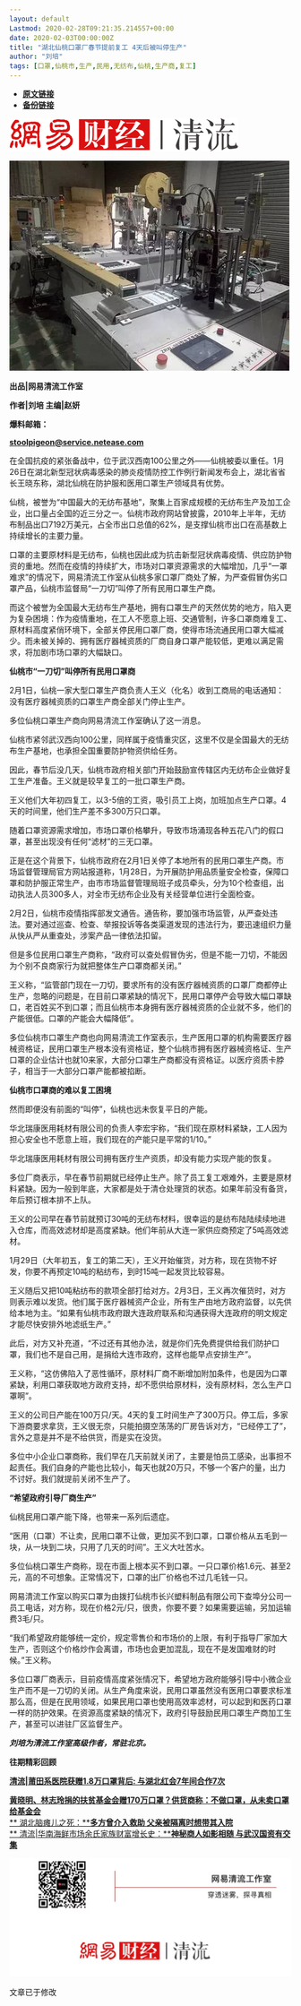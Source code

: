 ```yaml
---
layout: default
Lastmod: 2020-02-28T09:21:35.214557+00:00
date: 2020-02-03T00:00:00Z
title: "湖北仙桃口罩厂春节提前复工 4天后被叫停生产"
author: "刘培"
tags: [口罩,仙桃市,生产,民用,无纺布,仙桃,生产商,复工]
---
```


* [**原文链接**](http://mp.weixin.qq.com/s?__biz=MzUzOTk1NjQ1NA==&mid=2247485854&idx=1&sn=309bb1a3a4c5cae848c5a731e3c4aeca&chksm=fac1cc17cdb645012a1a56264e877f708151660e64ba78f114b6ec6eb990220ef97d3910c88d#rd)
* [**备份链接**](https://archive.is/hbnme)


![](/images/post/2db9da2310130cd7b81c0af5e31ae273.jpg)

![](/images/post/af93e4a58b73f2f55c3d593e8005639b.jpg)

**出品|网易清流工作室**

**作者|刘培 主编|赵妍**

**爆料邮箱：**

**stoolpigeon@service.netease.com**

在全国抗疫的紧张备战中，位于武汉西南100公里之外——仙桃被委以重任。1月26日在湖北新型冠状病毒感染的肺炎疫情防控工作例行新闻发布会上，湖北省省长王晓东称，湖北仙桃在防护服和医用口罩生产领域具有优势。

仙桃，被誉为“中国最大的无纺布基地”，聚集上百家成规模的无纺布生产及加工企业，出口量占全国的近三分之一。仙桃市政府网站曾披露，2010年上半年，无纺布制品出口7192万美元，占全市出口总值的62%，是支撑仙桃市出口在高基数上持续增长的主要力量。

口罩的主要原材料是无纺布，仙桃也因此成为抗击新型冠状病毒疫情、供应防护物资的重地。然而在疫情的持续扩大，市场对口罩资源需求的大幅增加，几乎“一罩难求”的情况下，网易清流工作室从仙桃多家口罩厂商处了解，为严查假冒伪劣口罩产品，仙桃市监督局“一刀切”叫停了所有民用口罩生产商。

而这个被誉为全国最大无纺布生产基地，拥有口罩生产的天然优势的地方，陷入更为复杂困境：作为疫情重地，在工人不愿意上班、交通管制，许多口罩商难复工、原材料高度紧俏环境下，全部关停民用口罩厂商，使得市场流通民用口罩大幅减少。而未被关掉的、拥有医疗器械资质的厂商自身口罩产能较低，更难以满足需求，将加剧市场口罩的大幅缺口。

**仙桃市“一刀切”叫停所有民用口罩商**

2月1日，仙桃一家大型口罩生产商负责人王义（化名）收到工商局的电话通知：没有医疗器械资质的口罩生产商全部关门停止生产。

多位仙桃口罩生产商向网易清流工作室确认了这一消息。

仙桃市紧邻武汉西向100公里，同样属于疫情重灾区，这里不仅是全国最大的无纺布生产基地，也承担全国重要防护物资供给任务。

因此，春节后没几天，仙桃市政府相关部门开始鼓励宣传辖区内无纺布企业做好复工生产准备。王义就是较早复工的一批口罩生产商。

王义他们大年初四复工，以3-5倍的工资，吸引员工上岗，加班加点生产口罩。4天的时间里，他们生产差不多300万只口罩。

随着口罩资源需求增加，市场口罩价格攀升，导致市场涌现各种五花八门的假口罩，甚至出现没有任何“滤材”的三无口罩。

正是在这个背景下，仙桃市政府在2月1日关停了本地所有的民用口罩生产商。市场监督管理局官方网站报道称，1月28日，为开展防护用品质量安全检查，保障口罩和防护服正常生产，由市市场监督管理局班子成员牵头，分为10个检查组，出动执法人员300多人，对全市无纺布企业及有关经营单位进行全面检查。

2月2日，仙桃市疫情指挥部发文通告。通告称，要加强市场监管，从严查处违法。要对通过巡查、检查、举报投诉等各类渠道发现的违法行为，要迅速组织力量从快从严从重查处，涉案产品一律依法扣留。

但是多位民用口罩生产商称，“政府可以查处假冒伪劣，但是不能一刀切，不能因为个别不良商家行为就把整体生产口罩商都关闭。”

王义称，“监管部门现在一刀切，要求所有的没有医疗器械资质的口罩厂商都停止生产，忽略的问题是，在目前口罩紧缺的情况下，民用口罩停产会导致大幅口罩缺口，老百姓买不到口罩；而且仙桃市本身拥有医疗器械资质的企业就不多，他们的产能很低。口罩的产能会大幅降低”。

多位仙桃市口罩生产商也向网易清流工作室表示，生产医用口罩的机构需要医疗器械资格证，民用口罩生产根本没有资格证，整个仙桃市拥有医疗器械资格证、生产口罩的企业估计也就10来家，大部分口罩生产商都没有资格证。以医疗资质卡脖子，相当于一大部分口罩产能都被掐断。

**仙桃市口罩商的难以复工困境**

然而即便没有前面的“叫停”，仙桃也远未恢复平日的产能。

华北瑞康医用耗材有限公司的负责人李宏宇称，“我们现在原材料紧缺，工人因为担心安全也不愿意上班，我们现在的产能只是平常的1/10。”

华北瑞康医用耗材有限公司拥有医疗生产资质，却没有能力实现产能的恢复。

多位厂商表示，早在春节前期就已经停止生产。除了员工复工艰难外，主要是原材料紧缺。因为一般到年底，大家都是处于清仓处理货的状态。如果年前没有备货，年后预订根本排不上队。

王义的公司早在春节前就预订30吨的无纺布材料，很幸运的是纺布陆陆续续地进入仓库，而高效滤材却是高度紧缺。他们年前从大连一家供应商预定了5吨高效滤材。

1月29日（大年初五，复工的第二天），王义开始催货，对方称，现在货物不好发，你要不再预定10吨的粘纺布，到时15吨一起发货比较容易。

王义随后又把10吨粘纺布的款项全部打给对方。2月3日，王义再次催货时，对方则表示难以发货。他们属于医疗器械资产企业，所有生产由地方政府监督，以先供给本地为主。“如果有仙桃市政府跟大连政府联系和沟通获得大连政府的明文规定才能尽快安排外地滤纸生产。”

此后，对方又补充道，“不过还有其他办法，就是你们先免费提供给我们防护口罩，我们也不是自己用，是捐给大连市政府，这样也能早点安排生产”。

王义称，“这仿佛陷入了恶性循环，原材料厂商不断增加附加条件，也是因为口罩紧缺，利用口罩获取地方政府支持，却不愿供给原材料，没有原材料，怎么生产口罩啊”。

王义的公司日产能在100万只/天。4天的复工时间生产了300万只。停工后，多家下游商要求拿货，王义很无奈，只能拍摄空荡荡的厂房告诉对方，“已经停工了”，言外之意是并不是不给供货，而是实在没货。

多位中小企业口罩商称，我们早在几天前就关闭了，主要是怕员工感染，出事担不起责任。我们自身的产能也比较小，每天也就20万只，不够一个客户的量，出力不讨好。我们就提前关闭不生产了。

**“希望政府引导厂商生产”**

仙桃民用口罩产能下降，也带来一系列后遗症。

“医用（口罩）不让卖，民用口罩不让做，更加买不到口罩，口罩价格从五毛到一块，从一块到二块，只用了几天的时间”。王义大吐苦水。

多位仙桃口罩生产商称，现在市面上根本买不到口罩。一只口罩价格1.6元、甚至2元，高的不可想象。正常情况下，口罩的出厂价格也不过几毛钱一只。

网易清流工作室以购买口罩为由拨打仙桃市长兴塑料制品有限公司下查埠分公司一员工电话，对方称，现在价格2元/只，很贵，你要不要？如果需要运输，另加运输费3毛/只。

“我们希望政府能够统一定价，规定零售价和市场价的上限，有利于指导厂家加大生产，否则这个价格炒作会离谱，市场也会更加混乱，现在不是发国难财的时候。”王义称。

多位口罩厂商表示，目前疫情高度紧张情况下，希望地方政府能够引导中小微企业生产而不是一刀切的关闭。从生产角度来说，民用口罩虽然没有医用口罩要求标准那么高，但是在民用领域，如果民用口罩也使用高效率滤材，可以起到和医药口罩一样的防护效果。在资源高度紧缺的情况下，政府引导鼓励民用口罩生产商加工生产，甚至可以进驻厂区监督生产。

  

**_刘培为清流工作室高级作者，常驻北京。_**

**往期精彩回顾**

  

  

  

  

**[清流|莆田系医院获赠1.8万口罩背后: 与湖北红会7年间合作7次](http://mp.weixin.qq.com/s?__biz=MzUzOTk1NjQ1NA==&mid=2247485842&idx=1&sn=6ffd6378fbed2299f01f7afd319b76df&chksm=fac1cc1bcdb6450d5c9454096f9695979be948cef396e8531928601421343d600f8159d64a92&scene=21#wechat_redirect)**

[**黄晓明、林志玲捐的扶贫基金会赠170万口罩？**](http://mp.weixin.qq.com/s?__biz=MzUzOTk1NjQ1NA==&mid=2247485835&idx=1&sn=d148852036bb0d29eb34ac46c692a568&chksm=fac1cc02cdb645141867ea2049ff4fe9dd790ec6b04f05862f55844501f49d66c385283b3417&scene=21#wechat_redirect)[**供货商称：**](http://mp.weixin.qq.com/s?__biz=MzUzOTk1NjQ1NA==&mid=2247485835&idx=1&sn=d148852036bb0d29eb34ac46c692a568&chksm=fac1cc02cdb645141867ea2049ff4fe9dd790ec6b04f05862f55844501f49d66c385283b3417&scene=21#wechat_redirect)[**不做口罩，从未卖口罩给基金会**](http://mp.weixin.qq.com/s?__biz=MzUzOTk1NjQ1NA==&mid=2247485835&idx=1&sn=d148852036bb0d29eb34ac46c692a568&chksm=fac1cc02cdb645141867ea2049ff4fe9dd790ec6b04f05862f55844501f49d66c385283b3417&scene=21#wechat_redirect)  
[** 湖北脑瘫儿之死：**](http://mp.weixin.qq.com/s?__biz=MzUzOTk1NjQ1NA==&mid=2247485833&idx=1&sn=1d43b8a2ffab7a4248530b0c47ac4791&chksm=fac1cc00cdb6451676cb0344ed9ccf82fb3b0ca9bc7f20db1ec86ca0ad9b07eb2e6d28fbd69e&scene=21#wechat_redirect)[**多方曾介入救助 父亲被隔离时想带其入院**](http://mp.weixin.qq.com/s?__biz=MzUzOTk1NjQ1NA==&mid=2247485833&idx=1&sn=1d43b8a2ffab7a4248530b0c47ac4791&chksm=fac1cc00cdb6451676cb0344ed9ccf82fb3b0ca9bc7f20db1ec86ca0ad9b07eb2e6d28fbd69e&scene=21#wechat_redirect)  
[** 清流|华南海鲜市场余氏家族财富增长史：**](http://mp.weixin.qq.com/s?__biz=MzUzOTk1NjQ1NA==&mid=2247485828&idx=1&sn=f800eb29d4b7d5c39d40a689c0915d37&chksm=fac1cc0dcdb6451b144126372e674bcddc07bf2254e795d7c1beb3022e4342875dddcc184caf&scene=21#wechat_redirect)[**神秘商人如影相随 与武汉国资有交集**](http://mp.weixin.qq.com/s?__biz=MzUzOTk1NjQ1NA==&mid=2247485828&idx=1&sn=f800eb29d4b7d5c39d40a689c0915d37&chksm=fac1cc0dcdb6451b144126372e674bcddc07bf2254e795d7c1beb3022e4342875dddcc184caf&scene=21#wechat_redirect)

  

  

  

  

**![](/images/post/820a2c5c7427c6a33c26458f0419c3f1.jpg)**

文章已于修改

